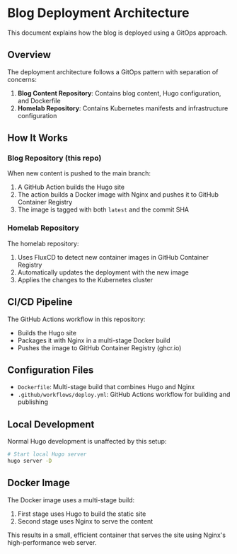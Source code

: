 # Blog Deployment Architecture

This document explains how the blog is deployed using a GitOps approach.

## Overview

The deployment architecture follows a GitOps pattern with separation of concerns:

1. **Blog Content Repository**: Contains blog content, Hugo configuration, and Dockerfile
2. **Homelab Repository**: Contains Kubernetes manifests and infrastructure configuration

## How It Works

### Blog Repository (this repo)

When new content is pushed to the main branch:

1. A GitHub Action builds the Hugo site
2. The action builds a Docker image with Nginx and pushes it to GitHub Container Registry
3. The image is tagged with both `latest` and the commit SHA

### Homelab Repository

The homelab repository:

1. Uses FluxCD to detect new container images in GitHub Container Registry
2. Automatically updates the deployment with the new image
3. Applies the changes to the Kubernetes cluster

## CI/CD Pipeline

The GitHub Actions workflow in this repository:

- Builds the Hugo site
- Packages it with Nginx in a multi-stage Docker build
- Pushes the image to GitHub Container Registry (ghcr.io)

## Configuration Files

- `Dockerfile`: Multi-stage build that combines Hugo and Nginx
- `.github/workflows/deploy.yml`: GitHub Actions workflow for building and publishing

## Local Development

Normal Hugo development is unaffected by this setup:

```bash
# Start local Hugo server
hugo server -D
```

## Docker Image

The Docker image uses a multi-stage build:

1. First stage uses Hugo to build the static site
2. Second stage uses Nginx to serve the content

This results in a small, efficient container that serves the site using Nginx's high-performance web server.
